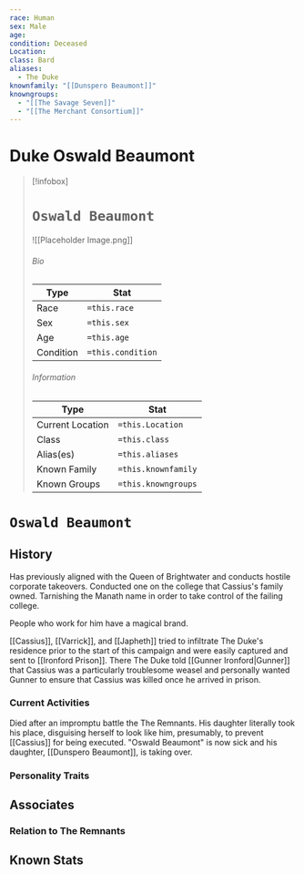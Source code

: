 ```yaml
---
race: Human
sex: Male
age: 
condition: Deceased
Location: 
class: Bard
aliases:
  - The Duke
knownfamily: "[[Dunspero Beaumont]]"
knowngroups:
  - "[[The Savage Seven]]"
  - "[[The Merchant Consortium]]"
---
```


# Duke Oswald Beaumont




> [!infobox]
> # `Oswald Beaumont` 
> ![[Placeholder Image.png]]
> ###### Bio
> Type |  Stat |
> ---|---|
> Race | `=this.race` | 
> Sex | `=this.sex` | 
> Age | `=this.age` |
> Condition | `=this.condition` |
> ######  Information
> Type |  Stat |
> ---|---|
> Current Location | `=this.Location` |
> Class | `=this.class` |
> Alias(es) | `=this.aliases` |
> Known Family |`=this.knownfamily` |
> Known Groups | `=this.knowngroups` |
 
# `Oswald Beaumont`
## History
Has previously aligned with the Queen of Brightwater and conducts hostile corporate takeovers. Conducted one on the college that Cassius's family owned. Tarnishing the Manath name in order to take control of the failing college. 

People who work for him have a magical brand.

[[Cassius]], [[Varrick]], and [[Japheth]] tried to infiltrate The Duke's residence prior to the start of this campaign and were easily captured and sent to [[Ironford Prison]]. There The Duke told [[Gunner Ironford|Gunner]] that Cassius was a particularly troublesome weasel and personally wanted Gunner to ensure that Cassius was killed once he arrived in prison.

### Current Activities
Died after an impromptu battle the The Remnants. His daughter literally took his place, disguising herself to look like him, presumably, to prevent [[Cassius]] for being executed. "Oswald Beaumont" is now sick and his daughter, [[Dunspero Beaumont]], is taking over.

### Personality Traits

## Associates

### Relation to The Remnants 

## Known Stats

